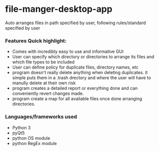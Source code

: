 # file-manger-desktop-app
Auto arranges files in  path specified by user, following rules/standard specified by user
### Features Quick highlight:
- Comes with incredibly easy to use and informative GUI
- User can specify which directory or directories to arrange its files and which file types to be included
- User can define policy for duplicate files, directory names, etc
- program doesn't really delete anything when deleting duplicates. it simple puts them in a .trash drectory and where the user will have to manully delete at their own risk
- program creates a detailed report or everything done and can conveniently revert changes made.
- program create a map for all available files once done arranging directories.

### Languages/frameworks used
- Python 3
- pyQt5 
- python OS module
- python RegEx module
